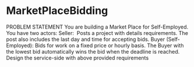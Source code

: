 # MarketPlaceBidding
PROBLEM STATEMENT
You are building a Market Place for Self-Employed. You have two actors:
Seller:  Posts a project with details requirements. The post also includes the last day and time for accepting bids.
Buyer (Self-Employed): Bids for work on a fixed price or hourly basis.
The Buyer with the lowest bid automatically wins the bid when the deadline is reached.
Design the service-side with above provided requirements
